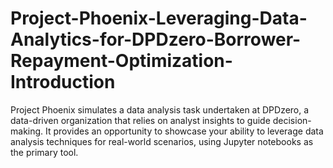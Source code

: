 # Project-Phoenix-Leveraging-Data-Analytics-for-DPDzero-Borrower-Repayment-Optimization-Introduction
Project Phoenix simulates a data analysis task undertaken at DPDzero, a data-driven organization that relies on analyst insights to guide decision-making. It provides an opportunity to showcase your ability to leverage data analysis techniques for real-world scenarios, using Jupyter notebooks as the primary tool.
